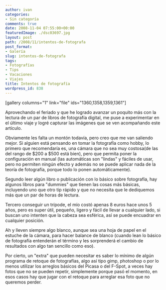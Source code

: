 ```yaml
---
author: ivan
categories:
- Sin categoría
comments: true
date: 2008-11-04 07:55:00+00:00
featuredImage: ./dsc03697.jpg
layout: post
path: /2008/11/intentos-de-fotografa
post_format:
- Galería
slug: intentos-de-fotografa
tags:
- Fotografías
- Tips
- Vacaciones
- Viajes
title: Intentos de fotografía
wordpress_id: 838
---
```


[gallery columns="1" link="file" ids="1360,1358,1359,1361"]

Aprovechando el feriado y que he logrado avanzar un poquito más con la lectura de un par de libros de fotografía digital, me puse a experimentar en el último viaje y logré capturar las imágenes que se ven acompañando este artículo.

Obviamente les falta un montón todavía, pero creo que me van saliendo mejor. Si alguien está pensando en tomar la fotografía como hobby, lo primero que recomendaría es, una cámara que no sea muy costosa(de las del rango de $200 a $500 está bien), pero que permita poner la configuración en manual (las automáticas son "lindas" y fáciles de usar, pero no permiten ningún efecto y además no se puede aplicar nada de la teoría de fotografía, porque todo lo ponen automáticamente).

Segundo leer algún libro o publicación con lo básico sobre fotografía, hay algunos libros para "dummies" que tienen las cosas más básicas, incluyendo uno que otro tip rápido y que no necesita que le dediquemos más que un par de horas de lectura.

Tercero conseguir un trípode, el mío costó apenas 8 euros hace unos 5 años, pero es super útil, pequeño, ligero y fácil de llevar a cualquier lado, si buscan uno intenten que la cabeza sea esférica, así se puede encuadrar en cualquier posición.

Ah y lleven siempre algo blanco, aunque sea una hoja de papel en el estuche de la cámara, para hacer balance de blanco (cuando lean lo básico de fotografía entenderán el término y les sorprenderá el cambio de resultados con algo tan sencillo como eso).

Por cierto, un "extra" que pueden necesitar es saber lo mínimo de algún programa de retoque de fotografías, algo así tipo gimp, photoshop o por lo menos utilizar los arreglos básicos del Picasa o del F-Spot, a veces hay fotos que no se pueden repetir, simplemente porque pasó el momento, en esos casos hay que jugar con el retoque para arreglar esa foto que no queremos perder.